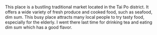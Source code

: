 This place is a bustling traditional market located in the Tai Po district. It offers a wide variety of fresh produce and cooked food, such as seafood, dim sum. This busy place attracts many local people to try tasty food, especially for the elderly. I went there last time for drinking tea and eating dim sum which has a good flavor.
